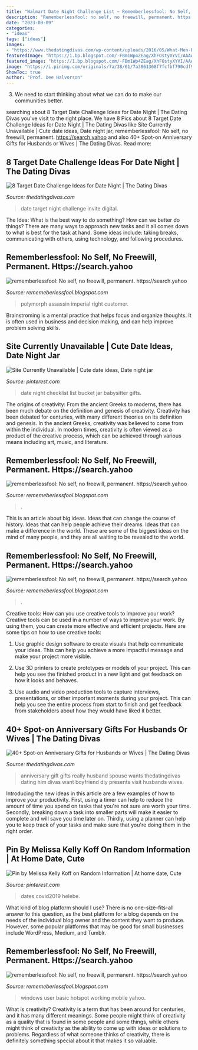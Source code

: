 ```yaml
---
title: "Walmart Date Night Challenge List ~ Rememberlessfool: No Self, No Freewill, Permanent. Https://search.yahoo"
description: "Rememberlessfool: no self, no freewill, permanent. https://search.yahoo"
date: "2023-09-09"
categories:
- "ideas"
tags: ["ideas"]
images:
- "https://www.thedatingdivas.com/wp-content/uploads/2016/05/What-Men-Really-Want-for-Their-Anniversary.jpg"
featuredImage: "https://1.bp.blogspot.com/-FBm1Wp4ZEag/XhFOstyXYVI/AAAAAAAAb50/keWQxPVsxfgvOmJuFnu9vK1LR1VdOV7XgCLcBGAsYHQ/s1600/Untitled99.png"
featured_image: "https://1.bp.blogspot.com/-FBm1Wp4ZEag/XhFOstyXYVI/AAAAAAAAb50/keWQxPVsxfgvOmJuFnu9vK1LR1VdOV7XgCLcBGAsYHQ/s1600/Untitled99.png"
image: "https://i.pinimg.com/originals/7a/38/61/7a3861368f7fcfbf790cdf92cfe636a4.png"
ShowToc: true
author: "Prof. Dee Halvorson"
---
```



3. We need to start thinking about what we can do to make our communities better.

	

		
searching about 8 Target Date Challenge Ideas for Date Night | The Dating Divas you've visit to the right place. We have 8 Pics about 8 Target Date Challenge Ideas for Date Night | The Dating Divas like Site Currently Unavailable | Cute date ideas, Date night jar, rememberlessfool: No self, no freewill, permanent. https://search.yahoo and also 40+ Spot-on Anniversary Gifts for Husbands or Wives | The Dating Divas. Read more:
		
    
## 8 Target Date Challenge Ideas For Date Night | The Dating Divas

<img loading=lazy src="https://www.thedatingdivas.com/wp-content/uploads/2017/12/Target-Date-Night-Digital-Invite.png" onerror="this.onerror=null;this.src='https://tse3.mm.bing.net/th?id=OIP.CPrpWUIdLbnCT07c8uR9RQHaNJ&amp;pid=15.1';" alt="8 Target Date Challenge Ideas for Date Night | The Dating Divas">

_Source: thedatingdivas.com_

>date target night challenge invite digital. 

	

The Idea: What is the best way to do something?
How can we better do things? There are many ways to approach new tasks and it all comes down to what is best for the task at hand. Some ideas include: taking breaks, communicating with others, using technology, and following procedures.

    
## Rememberlessfool: No Self, No Freewill, Permanent. Https://search.yahoo

<img loading=lazy src="https://archive.org/download/11favoritedog/POLYMORPH-ASSASSIN-002.jpg" onerror="this.onerror=null;this.src='https://tse3.mm.bing.net/th?id=OIP.BA0Lk_Y_gfcRwHkiRtHmSgHaHa&amp;pid=15.1';" alt="rememberlessfool: No self, no freewill, permanent. https://search.yahoo">

_Source: rememeberlessfool.blogspot.com_

>polymorph assassin imperial right customer. 

	

Brainstroming is a mental practice that helps focus and organize thoughts. It is often used in business and decision making, and can help improve problem solving skills.

    
## Site Currently Unavailable | Cute Date Ideas, Date Night Jar

<img loading=lazy src="https://i.pinimg.com/originals/7a/38/61/7a3861368f7fcfbf790cdf92cfe636a4.png" onerror="this.onerror=null;this.src='https://tse4.mm.bing.net/th?id=OIP.twVAUElgfSYt3pgXnAaLxgHaLG&amp;pid=15.1';" alt="Site Currently Unavailable | Cute date ideas, Date night jar">

_Source: pinterest.com_

>date night checklist list bucket jar babysitter gifts. 

	

The origins of creativity: From the ancient Greeks to moderns, there has been much debate on the definition and genesis of creativity.
Creativity has been debated for centuries, with many different theories on its definition and genesis. In the ancient Greeks, creativity was believed to come from within the individual. In modern times, creativity is often viewed as a product of the creative process, which can be achieved through various means including art, music, and literature.

    
## Rememberlessfool: No Self, No Freewill, Permanent. Https://search.yahoo

<img loading=lazy src="https://1.bp.blogspot.com/-9lFhyXiirdQ/XhzrVji4BPI/AAAAAAAAcEU/c-Qnn1c5XG0elmHF3zQQQxR7-BWvACTIwCLcBGAsYHQ/s1600/Untitled196.png" onerror="this.onerror=null;this.src='https://tse1.mm.bing.net/th?id=OIP.zeHtWb29iydMnm3aGd_69AHaEK&amp;pid=15.1';" alt="rememberlessfool: No self, no freewill, permanent. https://search.yahoo">

_Source: rememeberlessfool.blogspot.com_

>. 

	

This is an article about big ideas. Ideas that can change the course of history. Ideas that can help people achieve their dreams. Ideas that can make a difference in the world. These are some of the biggest ideas on the mind of many people, and they are all waiting to be revealed to the world.

    
## Rememberlessfool: No Self, No Freewill, Permanent. Https://search.yahoo

<img loading=lazy src="https://1.bp.blogspot.com/-FBm1Wp4ZEag/XhFOstyXYVI/AAAAAAAAb50/keWQxPVsxfgvOmJuFnu9vK1LR1VdOV7XgCLcBGAsYHQ/s1600/Untitled99.png" onerror="this.onerror=null;this.src='https://tse4.mm.bing.net/th?id=OIP.pbQ6dpe6kwW_zSz-1T4lHgHaEK&amp;pid=15.1';" alt="rememberlessfool: No self, no freewill, permanent. https://search.yahoo">

_Source: rememeberlessfool.blogspot.com_

>. 

	

Creative tools: How can you use creative tools to improve your work?
Creative tools can be used in a number of ways to improve your work. By using them, you can create more effective and efficient projects. Here are some tips on how to use creative tools:
1. Use graphic design software to create visuals that help communicate your ideas. This can help you achieve a more impactful message and make your project more visible.

2. Use 3D printers to create prototypes or models of your project. This can help you see the finished product in a new light and get feedback on how it looks and behaves.

3. Use audio and video production tools to capture interviews, presentations, or other important moments during your project. This can help you see the entire process from start to finish and get feedback from stakeholders about how they would have liked it better.


    
## 40+ Spot-on Anniversary Gifts For Husbands Or Wives | The Dating Divas

<img loading=lazy src="https://www.thedatingdivas.com/wp-content/uploads/2016/05/What-Men-Really-Want-for-Their-Anniversary.jpg" onerror="this.onerror=null;this.src='https://tse3.mm.bing.net/th?id=OIP.f0l1aJ3LS28_oJ_3YfMw_QHaRd&amp;pid=15.1';" alt="40+ Spot-on Anniversary Gifts for Husbands or Wives | The Dating Divas">

_Source: thedatingdivas.com_

>anniversary gift gifts really husband spouse wants thedatingdivas dating him divas want boyfriend diy presents visit husbands wives. 

	

Introducing the new ideas in this article are a few examples of how to improve your productivity. First, using a timer can help to reduce the amount of time you spend on tasks that you're not sure are worth your time. Secondly, breaking down a task into smaller parts will make it easier to complete and will save you time later on. Thirdly, using a planner can help you to keep track of your tasks and make sure that you're doing them in the right order.

    
## Pin By Melissa Kelly Koff On Random Information | At Home Date, Cute

<img loading=lazy src="https://i.pinimg.com/originals/52/11/ff/5211ff0479528967664b7ca53319b356.jpg" onerror="this.onerror=null;this.src='https://tse2.mm.bing.net/th?id=OIP.ItHV0er-4H0QQlFTs6hYpQHaO0&amp;pid=15.1';" alt="Pin by Melissa Kelly Koff on Random Information | At home date, Cute">

_Source: pinterest.com_

>dates covid2019 helebe. 

	

What kind of blog platform should I use?
There is no one-size-fits-all answer to this question, as the best platform for a blog depends on the needs of the individual blog owner and the content they want to produce. However, some popular platforms that may be good for small businesses include WordPress, Medium, and Tumblr.

    
## Rememberlessfool: No Self, No Freewill, Permanent. Https://search.yahoo

<img loading=lazy src="https://1.bp.blogspot.com/-7Kh1n4TLBOI/XhqophYPjlI/AAAAAAAAcCA/R31o3Slmc0sT74rffxNWDuiGt-Wv11XXQCLcBGAsYHQ/s1600/Untitled181.png" onerror="this.onerror=null;this.src='https://tse3.mm.bing.net/th?id=OIP.K1PktYzAiLVYMlYAqDq5SQHaEK&amp;pid=15.1';" alt="rememberlessfool: No self, no freewill, permanent. https://search.yahoo">

_Source: rememeberlessfool.blogspot.com_

>windows user basic hotspot working mobile yahoo. 

	

What is creativity?
Creativity is a term that has been around for centuries, and it has many different meanings. Some people might think of creativity as a quality that is found in some people and some things, while others might think of creativity as the ability to come up with ideas or solutions to problems. Regardless of what someone thinks of creativity, there is definitely something special about it that makes it so valuable.

